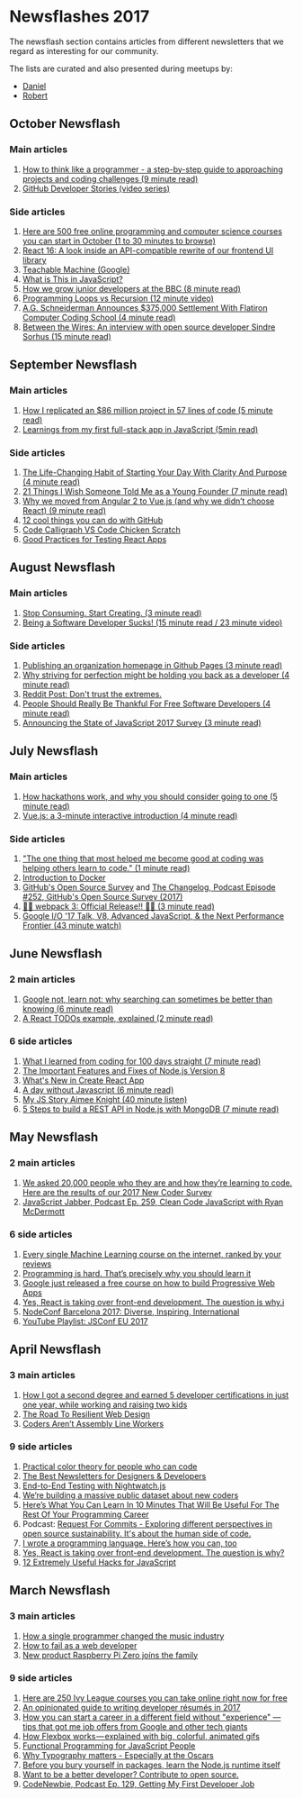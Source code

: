 # Newsflashes 2017

The newsflash section contains articles from different newsletters that we regard as interesting for our community.

The lists are curated and also presented during meetups by:
- [Daniel](https://github.com/DDCreationStudios)
- [Robert](https://github.com/robeerob)

## October Newsflash

### Main articles
1. [How to think like a programmer - a step-by-step guide to approaching projects and coding challenges (9 minute read)](https://fcc.im/2kKi8RZ)
1. [GitHub Developer Stories (video series)](https://github.com/developer-stories)

### Side articles
1. [Here are 500 free online programming and computer science courses you can start in October (1 to 30 minutes to browse)](https://fcc.im/2yjrWYG)
1. [React 16: A look inside an API-compatible rewrite of our frontend UI library](https://code.facebook.com/posts/1716776591680069/react-16-a-look-inside-an-api-compatible-rewrite-of-our-frontend-ui-library/)
1. [
Teachable Machine (Google)](https://teachablemachine.withgoogle.com/?utm_campaign=Revue%20newsletter&utm_medium=Newsletter&utm_source=The%20Wild%20Week%20in%20AI)
1. [What is This in JavaScript?](https://developer.telerik.com/topics/web-development/what-is-this-in-javascript/)
1. [How we grow junior developers at the BBC (8 minute read)](https://medium.com/bbc-design-engineering/how-we-grow-junior-developers-at-the-bbc-dc3054f7e390)
1. [Programming Loops vs Recursion (12 minute video)](https://www.youtube.com/watch?v=HXNhEYqFo0o)
1. [A.G. Schneiderman Announces $375,000 Settlement With Flatiron Computer Coding School (4 minute read)](https://ag.ny.gov/press-release/ag-schneiderman-announces-375000-settlement-flatiron-computer-coding-school-operating)
1. [Between the Wires: An interview with open source developer Sindre Sorhus (15 minute read)](https://medium.freecodecamp.org/sindre-sorhus-8426c0ed785d)


## September Newsflash

### Main articles
1. [How I replicated an $86 million project in 57 lines of code (5 minute read)](https://medium.freecodecamp.org/how-i-replicated-an-86-million-project-in-57-lines-of-code-277031330ee9)
2. [Learnings from my first full-stack app in JavaScript (5min read)](https://medium.com/@ddcreationstudi/learnings-from-my-first-full-stack-app-in-javascript-fbb5656af39f)

### Side articles
1. [The Life-Changing Habit of Starting Your Day With Clarity And Purpose (4 minute read)](https://medium.com/personal-growth/the-life-changing-habit-of-starting-your-day-with-clarity-and-purpose-b90cb80eb7f)
2. [21 Things I Wish Someone Told Me as a Young Founder (7 minute read)](https://hackernoon.com/21-things-i-wish-someone-told-me-as-a-young-founder-b5dc6bb92d49)
3. [Why we moved from Angular 2 to Vue.js (and why we didn’t choose React) (9 minute read)](https://medium.com/reverdev/why-we-moved-from-angular-2-to-vue-js-and-why-we-didnt-choose-react-ef807d9f4163)
4. [12 cool things you can do with GitHub](https://hackernoon.com/12-cool-things-you-can-do-with-github-f3e0424cf2f0)
5. [Code Calligraph VS Code Chicken Scratch
](https://medium.freecodecamp.org/what-is-shitty-code-handwriting-ae7c00708b)
6. [Good Practices for Testing React Apps
](https://medium.com/@TuckerConnelly/good-practices-for-testing-react-apps-3a64154fa3b1)

## August Newsflash

### Main articles
1. [Stop Consuming. Start Creating. (3 minute read)](https://medium.com/the-mission/stop-consuming-start-creating-f992bf66f7e0)
2. [Being a Software Developer Sucks! (15 minute read / 23 minute video)](https://guyrobottv.wordpress.com/2017/03/14/being-a-software-developer-sucks/)

### Side articles
1. [Publishing an organization homepage in Github Pages (3 minute read)](https://medium.com/@ddcreationstudi/publishing-an-organization-homepage-on-github-pages-347dbd700f4e)
2. [Why striving for perfection might be holding you back as a developer (4 minute read)](https://fcc.im/2vVuqvN)
3. [Reddit Post: Don't trust the extremes.](https://www.reddit.com/r/cscareerquestions/comments/6tista/dont_trust_the_extremes/)
4. [People Should Really Be Thankful For Free Software Developers (4 minute read)](https://fosspost.org/opinions/people-be-thankful-for-free-software-developers)
5. [Announcing the State of JavaScript 2017 Survey (3 minute read)](https://medium.freecodecamp.org/announcing-the-state-of-javascript-2017-survey-13e8742270d5)

## July Newsflash

### Main articles
1. [How hackathons work, and why you should consider going to one (5 minute read)](https://fcc.im/2tkPM16)
2. [Vue.js: a 3-minute interactive introduction (4 minute read)](https://medium.freecodecamp.org/learn-basic-vue-js-crash-course-guide-vue-tutorial-e3da361c635)

### Side articles
1. ["The one thing that most helped me become good at coding was helping others learn to code." (1 minute read) ](https://fcc.im/2rG9vam)
2. [Introduction to Docker](http://blog.scottlowe.org/2014/03/11/a-quick-introduction-to-docker/)
3. [GitHub's Open Source Survey](http://opensourcesurvey.org/2017/) and [The Changelog, Podcast Episode #252, GitHub's Open Source Survey (2017)](https://changelog.com/podcast/252)
4. [🍾🚀 webpack 3: Official Release!! 🚀🍾 (3 minute read)](https://medium.com/webpack/webpack-3-official-release-15fd2dd8f07b)
5. [Google I/O '17 Talk, V8, Advanced JavaScript, & the Next Performance Frontier (43 minute watch)](https://www.youtube.com/watch?v=EdFDJANJJLs)


## June Newsflash

### 2 main articles
1. [Google not, learn not: why searching can sometimes be better than knowing (6 minute read)](https://fcc.im/2qFUaKg)
1. [A React TODOs example, explained (2 minute read)](https://hackernoon.com/a-react-todos-example-explained-6df53cdebed1)


### 6 side articles
1. [What I learned from coding for 100 days straight (7 minute read)](https://fcc.im/2rloKpL)
2. [The Important Features and Fixes of Node.js Version 8](https://blog.risingstack.com/important-features-fixes-node-js-version-8/?utm_source=RisingStack+Community&utm_campaign=fcd20481ac-EMAIL_CAMPAIGN_2017_06_02&utm_medium=email&utm_term=0_53474ac0b8-fcd20481ac-474938621)
3. [What's New in Create React App](https://facebook.github.io/react/blog/2017/05/18/whats-new-in-create-react-app.html?utm_campaign=Fullstack%2BReact&utm_medium=email&utm_source=Fullstack_React_66)
4. [A day without Javascript (6 minute read)](https://sonniesedge.co.uk/blog/a-day-without-javascript)
5. [My JS Story Aimee Knight (40 minute listen)](https://devchat.tv/js-jabber/my-js-story-aimee-knight)
6. [5 Steps to build a REST API in Node.js with MongoDB (7 minute read)](https://medium.com/@ddcreationstudi/5-steps-to-build-a-rest-api-in-node-js-with-mongodb-e1f2113a39bd)


## May Newsflash

### 2 main articles
1. [We asked 20,000 people who they are and how they’re learning to code. Here are the results of our 2017 New Coder Survey](https://fcc.im/2p1yWpv)
1. [JavaScript Jabber, Podcast Ep. 259, Clean Code JavaScript with Ryan McDermott](https://devchat.tv/js-jabber/clean-code-javascript-with-ryan-mcdermott)

### 6 side articles
1. [Every single Machine Learning course on the internet, ranked by your reviews](https://fcc.im/2pJRNT3)
1. [Programming is hard. That’s precisely why you should learn it](https://fcc.im/2qiUazp)
1. [Google just released a free course on how to build Progressive Web Apps](https://fcc.im/2ppTsz9)
1. [Yes, React is taking over front-end development. The question is why.i](https://medium.freecodecamp.com/yes-react-is-taking-over-front-end-development-the-question-is-why-40837af8ab76)
1. [NodeConf Barcelona 2017: Diverse, Inspiring, International](https://blog.blended.io/nodeconf-barcelona-2017/)
1. [YouTube Playlist: JSConf EU 2017](https://www.youtube.com/watch?v=NpKLt_YO3o8&list=PL37ZVnwpeshFmAPr65sU2O5WMs7_CGjs_)


## April Newsflash

### 3 main articles
1. [How I got a second degree and earned 5 developer certifications in just one year, while working and raising two kids](http://bit.ly/2mw4X85)
1. [The Road To Resilient Web Design](https://www.smashingmagazine.com/2017/03/resilient-web-design)
1. [Coders Aren’t Assembly Line Workers](https://www.linkedin.com/pulse/coders-arent-assembly-line-workers-david-max?utm_campaign=Revue%20newsletter&utm_medium=Newsletter&utm_source=revue)

### 9 side articles
1. [Practical color theory for people who can code](http://bit.ly/2mz8OwK)
1. [The Best Newsletters for Designers & Developers](https://1stwebdesigner.com/best-newsletters-web-designers-developers/)
1. [End-to-End Testing with Nightwatch.js](https://blog.risingstack.com/end-to-end-testing-with-nightwatch-js-node-js-at-scale/?utm_source=RisingStack+Community&utm_campaign=713739aedd-EMAIL_CAMPAIGN_2017_03_28&utm_medium=email&utm_term=0_53474ac0b8-713739aedd-474938621)
1. [We’re building a massive public dataset about new coders](https://medium.freecodecamp.com/take-the-2017-new-coder-survey-and-help-us-build-a-massive-public-dataset-8c808cbee7eb)
1. [Here’s What You Can Learn In 10 Minutes That Will Be Useful For The Rest Of Your Programming Career](https://dev.to/kenmazaika/heres-what-you-can-learn-in-10-minutes-that-will-be-useful-for-the-rest-of-your-programming-career)
1. Podcast: [Request For Commits - Exploring different perspectives in open source sustainability. It's about the human side of code.](https://changelog.com/rfc)
1. [I wrote a programming language. Here’s how you can, too](https://medium.freecodecamp.com/the-programming-language-pipeline-91d3f449c919)
1. [Yes, React is taking over front-end development. The question is why?](https://medium.freecodecamp.com/yes-react-is-taking-over-front-end-development-the-question-is-why-40837af8ab76)
1. [12 Extremely Useful Hacks for JavaScript](https://medium.com/startup-grind/12-extremely-useful-hacks-for-javascript-278567de270)


## March Newsflash

### 3 main articles
1. [How a single programmer changed the music industry](http://bit.ly/2lP7iKf)
1. [How to fail as a web developer](https://theindex.generalassemb.ly/how-to-fail-as-a-web-developer-d218494df1f5#.6bdrowdv1)
1. [New product Raspberry Pi Zero joíns the family](https://www.raspberrypi.org/blog/raspberry-pi-zero-w-joins-family/)

### 9 side articles
1. [Here are 250 Ivy League courses you can take online right now for free](http://bit.ly/2luQuVG)
1. [An opinionated guide to writing developer résumés in 2017](http://bit.ly/2jiG60M)
1. [How you can start a career in a different field without "experience" — tips that got me job offers from Google and other tech giants](http://bit.ly/2lxgfTU)
1. [How Flexbox works — explained with big, colorful, animated gifs](https://medium.freecodecamp.com/an-animated-guide-to-flexbox-d280cf6afc35#.1bfl1zm65)
1. [Functional Programming for JavaScript People](https://medium.com/@chetcorcos/functional-programming-for-javascript-people-1915d8775504#.ucrnzkj6d)
1. [Why Typography matters - Especially at the Oscars](https://medium.freecodecamp.com/why-typography-matters-especially-at-the-oscars-f7b00e202f22#.)
1. [Before you bury yourself in packages, learn the Node.js runtime itself](https://medium.freecodecamp.com/before-you-bury-yourself-in-packages-learn-the-node-js-runtime-itself-f9031fbd8b69)
1. [Want to be a better developer? Contribute to open source.](https://x-team.com/blog/open-source-better-developer/)
1. [CodeNewbie, Podcast Ep. 129, Getting My First Developer Job](http://www.codenewbie.org/podcast/getting-my-first-developer-job)
